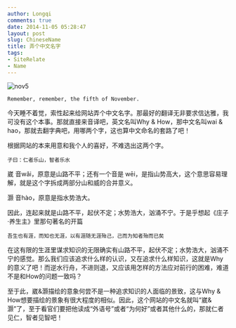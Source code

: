 ```yaml
---
author: Longqi
comments: true
date: 2014-11-05 05:28:47
layout: post
slug: ChineseName
title: 弄个中文名字
tags:
- SiteRelate
- Name
---
```

![nov5](https://wanglongqi.github.io/public/images/nov5.svg)

	Remember, remember, the fifth of November.

今天睡不着觉，索性起来给网站弄个中文名字。那最好的翻译无非要求信达雅，我可没有这个本事。那就直接来音译吧，英文名叫Why & How，那中文名叫wai & hao，那就去翻字典吧，用哪两个字，这也算中文命名的套路了吧！

根据网站的本来用意和我个人的喜好，不难选出这两个字。
	
	子曰：仁者乐山，智者乐水

崴 音wǎi，原意是山路不平；还有一个音是 wēi，是指山势高大，这个意思容易理解，就是这个字拆成两部分山和威的合并意义。

灏 音hào，原意是指水势浩大。

因此，连起来就是山路不平，起伏不定；水势浩大，汹涌不宁。于是乎想起《庄子·养生主》里那句著名的开篇

	吾生也有涯，而知也无涯，以有涯随无涯殆己，己而为知者殆而已矣

在这有限的生涯里谋求知识的无限确实有山路不平，起伏不定；水势浩大，汹涌不宁的感觉。那么我们应该追求什么样的认识，又在追求什么样知识，这就是Why的意义了吧！而逆水行舟，不进则退，又应该用怎样的方法应对前行的困难，难道不是和How的问题一致吗？

至于此，崴&灏描绘的意象何尝不是一种追求知识的人面临的景致，这与Why & How想要描绘的景象有很大程度的相似。因此，这个网站的中文名就叫“崴&灏”了，至于看官们要把他读成“外语号”或者“为何好”或者其他什么的，那就仁者见仁，智者见智吧！

